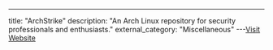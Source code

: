 ---
title: "ArchStrike"
description: "An Arch Linux repository for security professionals and enthusiasts."
external_category: "Miscellaneous"
---[Visit Website](https://archstrike.org)

